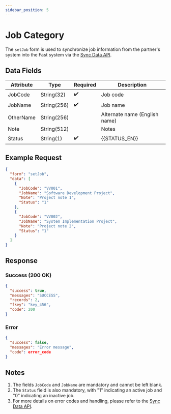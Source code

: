 ```yaml
---
sidebar_position: 5
---
```


# Job Category

The `setJob` form is used to synchronize job information from the partner's system into the Fast system via the [Sync Data API](../sync-data).

## Data Fields

| Attribute    | Type        | Required | Description          |
|--------------|-------------|----------|----------------------|
| JobCode      | String(32)  | ✔️       | Job code             |
| JobName      | String(256) | ✔️       | Job name             |
| OtherName    | String(256) |          | Alternate name (English name) |
| Note         | String(512) |          | Notes                |
| Status        | String(1)   | ✔️      | {{STATUS_EN}}|

## Example Request

```json
{
  "form": "setJob",
  "data": [
    {
      "JobCode": "VV001",
      "JobName": "Software Development Project",
      "Note": "Project note 1",
      "Status": "1"
    },
    {
      "JobCode": "VV002",
      "JobName": "System Implementation Project",
      "Note": "Project note 2",
      "Status": "1"
    }
  ]
}
```

## Response

### Success (200 OK)

```json
{
  "success": true,
  "messages": "SUCCESS",
  "records": 2,
  "fkey": "key_456",
  "code": 200
}
```

### Error

```json
{
  "success": false,
  "messages": "Error message",
  "code": error_code
}
```

## Notes

1. The fields `JobCode` and `JobName` are mandatory and cannot be left blank.
2. The `Status` field is also mandatory, with "1" indicating an active job and "0" indicating an inactive job.
3. For more details on error codes and handling, please refer to the [Sync Data API](../sync-data).